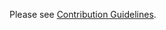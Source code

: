 Please see [Contribution Guidelines](http://docs.mattermost.com/developer/contribution-guide.html).
